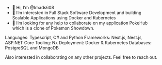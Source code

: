 - 👋 Hi, I’m @Imads608
- 👀 I’m interested in Full Stack Software Development and building Scalable Applications using Docker and Kubernetes
- 💞️ I’m looking for any help to collaborate on my application PokeHub which is a clone of Pokemon Showdown.

Languages: Typescript, C# and Python
Frameworks: Next.js, Nest.js, ASP.NET Core
Tooling: Nx
Deployment: Docker & Kubernetes
Databases: PostgreSQL and MongoDB

Also interested in collaborating on any other projects. Feel free to reach out.

<!---
Imads608/Imads608 is a ✨ special ✨ repository because its `README.md` (this file) appears on your GitHub profile.
You can click the Preview link to take a look at your changes.
--->
